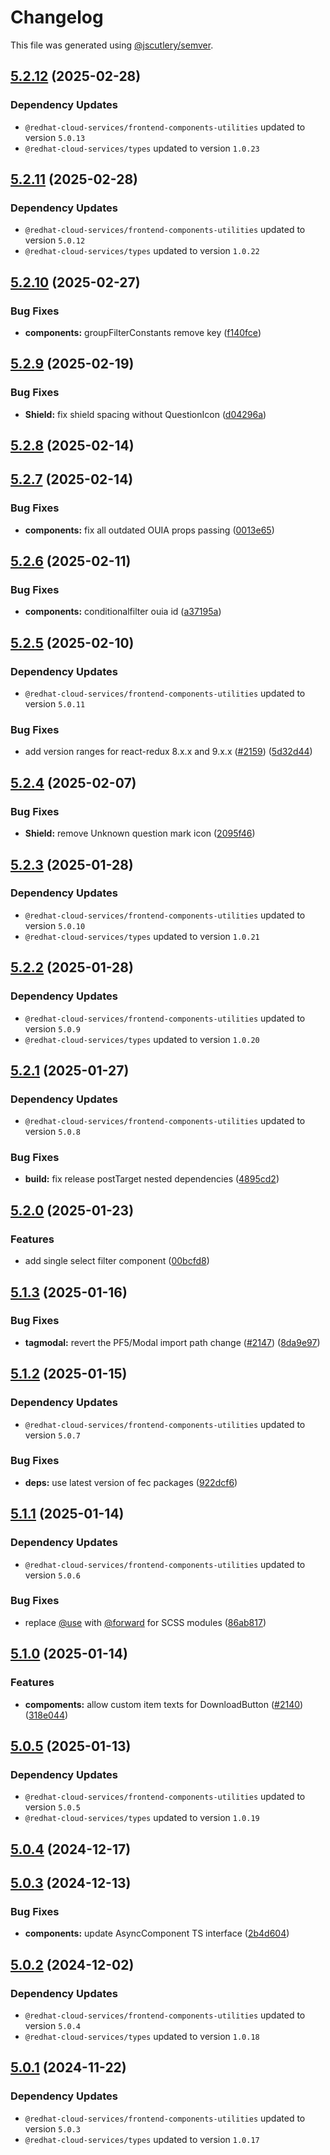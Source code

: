# Changelog

This file was generated using [@jscutlery/semver](https://github.com/jscutlery/semver).

## [5.2.12](https://github.com/RedHatInsights/frontend-components/compare/@redhat-cloud-services/frontend-components-5.2.11...@redhat-cloud-services/frontend-components-5.2.12) (2025-02-28)

### Dependency Updates

* `@redhat-cloud-services/frontend-components-utilities` updated to version `5.0.13`
* `@redhat-cloud-services/types` updated to version `1.0.23`
## [5.2.11](https://github.com/RedHatInsights/frontend-components/compare/@redhat-cloud-services/frontend-components-5.2.10...@redhat-cloud-services/frontend-components-5.2.11) (2025-02-28)

### Dependency Updates

* `@redhat-cloud-services/frontend-components-utilities` updated to version `5.0.12`
* `@redhat-cloud-services/types` updated to version `1.0.22`
## [5.2.10](https://github.com/RedHatInsights/frontend-components/compare/@redhat-cloud-services/frontend-components-5.2.9...@redhat-cloud-services/frontend-components-5.2.10) (2025-02-27)


### Bug Fixes

* **components:** groupFilterConstants remove key ([f140fce](https://github.com/RedHatInsights/frontend-components/commit/f140fce2662bace3bf4854e9425de3ff2e54b9be))

## [5.2.9](https://github.com/RedHatInsights/frontend-components/compare/@redhat-cloud-services/frontend-components-5.2.8...@redhat-cloud-services/frontend-components-5.2.9) (2025-02-19)


### Bug Fixes

* **Shield:** fix shield spacing without QuestionIcon ([d04296a](https://github.com/RedHatInsights/frontend-components/commit/d04296ae66e46035de5ba2bccf015215545e02c4))

## [5.2.8](https://github.com/RedHatInsights/frontend-components/compare/@redhat-cloud-services/frontend-components-5.2.7...@redhat-cloud-services/frontend-components-5.2.8) (2025-02-14)

## [5.2.7](https://github.com/RedHatInsights/frontend-components/compare/@redhat-cloud-services/frontend-components-5.2.6...@redhat-cloud-services/frontend-components-5.2.7) (2025-02-14)


### Bug Fixes

* **components:** fix all outdated OUIA props passing ([0013e65](https://github.com/RedHatInsights/frontend-components/commit/0013e65958803ece733f26ab5cd9cdc0a40cfa51))

## [5.2.6](https://github.com/RedHatInsights/frontend-components/compare/@redhat-cloud-services/frontend-components-5.2.5...@redhat-cloud-services/frontend-components-5.2.6) (2025-02-11)


### Bug Fixes

* **components:** conditionalfilter ouia id ([a37195a](https://github.com/RedHatInsights/frontend-components/commit/a37195aae183b5e3083653a0c6636327b3d21085))

## [5.2.5](https://github.com/RedHatInsights/frontend-components/compare/@redhat-cloud-services/frontend-components-5.2.4...@redhat-cloud-services/frontend-components-5.2.5) (2025-02-10)

### Dependency Updates

* `@redhat-cloud-services/frontend-components-utilities` updated to version `5.0.11`

### Bug Fixes

* add version ranges for react-redux 8.x.x and 9.x.x ([#2159](https://github.com/RedHatInsights/frontend-components/issues/2159)) ([5d32d44](https://github.com/RedHatInsights/frontend-components/commit/5d32d44ec06c723d0efaa8ab2cc4f6a9c73c7805))

## [5.2.4](https://github.com/RedHatInsights/frontend-components/compare/@redhat-cloud-services/frontend-components-5.2.3...@redhat-cloud-services/frontend-components-5.2.4) (2025-02-07)


### Bug Fixes

* **Shield:** remove Unknown question mark icon ([2095f46](https://github.com/RedHatInsights/frontend-components/commit/2095f46cf9571100d0291d04ddeaedfe754d8e14))

## [5.2.3](https://github.com/RedHatInsights/frontend-components/compare/@redhat-cloud-services/frontend-components-5.2.2...@redhat-cloud-services/frontend-components-5.2.3) (2025-01-28)

### Dependency Updates

* `@redhat-cloud-services/frontend-components-utilities` updated to version `5.0.10`
* `@redhat-cloud-services/types` updated to version `1.0.21`
## [5.2.2](https://github.com/RedHatInsights/frontend-components/compare/@redhat-cloud-services/frontend-components-5.2.1...@redhat-cloud-services/frontend-components-5.2.2) (2025-01-28)

### Dependency Updates

* `@redhat-cloud-services/frontend-components-utilities` updated to version `5.0.9`
* `@redhat-cloud-services/types` updated to version `1.0.20`
## [5.2.1](https://github.com/RedHatInsights/frontend-components/compare/@redhat-cloud-services/frontend-components-5.2.0...@redhat-cloud-services/frontend-components-5.2.1) (2025-01-27)

### Dependency Updates

* `@redhat-cloud-services/frontend-components-utilities` updated to version `5.0.8`

### Bug Fixes

* **build:** fix release postTarget nested dependencies ([4895cd2](https://github.com/RedHatInsights/frontend-components/commit/4895cd2eba32336a220ddec442916858400ebb3e))

## [5.2.0](https://github.com/RedHatInsights/frontend-components/compare/@redhat-cloud-services/frontend-components-5.1.3...@redhat-cloud-services/frontend-components-5.2.0) (2025-01-23)


### Features

* add single select filter component ([00bcfd8](https://github.com/RedHatInsights/frontend-components/commit/00bcfd816dfe0413bf1e16315c6401b054900fb1))

## [5.1.3](https://github.com/RedHatInsights/frontend-components/compare/@redhat-cloud-services/frontend-components-5.1.2...@redhat-cloud-services/frontend-components-5.1.3) (2025-01-16)


### Bug Fixes

* **tagmodal:** revert the PF5/Modal import path change ([#2147](https://github.com/RedHatInsights/frontend-components/issues/2147)) ([8da9e97](https://github.com/RedHatInsights/frontend-components/commit/8da9e977367b848f09a956b42ee76994f44dab20))

## [5.1.2](https://github.com/RedHatInsights/frontend-components/compare/@redhat-cloud-services/frontend-components-5.1.1...@redhat-cloud-services/frontend-components-5.1.2) (2025-01-15)

### Dependency Updates

* `@redhat-cloud-services/frontend-components-utilities` updated to version `5.0.7`

### Bug Fixes

* **deps:** use latest version of fec packages ([922dcf6](https://github.com/RedHatInsights/frontend-components/commit/922dcf6795942109d75c77273b546ca7f726b2a8))

## [5.1.1](https://github.com/RedHatInsights/frontend-components/compare/@redhat-cloud-services/frontend-components-5.1.0...@redhat-cloud-services/frontend-components-5.1.1) (2025-01-14)

### Dependency Updates

* `@redhat-cloud-services/frontend-components-utilities` updated to version `5.0.6`

### Bug Fixes

* replace [@use](https://github.com/use) with [@forward](https://github.com/forward) for SCSS modules ([86ab817](https://github.com/RedHatInsights/frontend-components/commit/86ab81791ca6f739f1a689713a0ca304162ebdfd))

## [5.1.0](https://github.com/RedHatInsights/frontend-components/compare/@redhat-cloud-services/frontend-components-5.0.5...@redhat-cloud-services/frontend-components-5.1.0) (2025-01-14)


### Features

* **compoments:** allow custom item texts for DownloadButton ([#2140](https://github.com/RedHatInsights/frontend-components/issues/2140)) ([318e044](https://github.com/RedHatInsights/frontend-components/commit/318e044f35aaf7bd92110f7c61d2304a17ea7e03))

## [5.0.5](https://github.com/RedHatInsights/frontend-components/compare/@redhat-cloud-services/frontend-components-5.0.4...@redhat-cloud-services/frontend-components-5.0.5) (2025-01-13)

### Dependency Updates

* `@redhat-cloud-services/frontend-components-utilities` updated to version `5.0.5`
* `@redhat-cloud-services/types` updated to version `1.0.19`
## [5.0.4](https://github.com/RedHatInsights/frontend-components/compare/@redhat-cloud-services/frontend-components-5.0.3...@redhat-cloud-services/frontend-components-5.0.4) (2024-12-17)

## [5.0.3](https://github.com/RedHatInsights/frontend-components/compare/@redhat-cloud-services/frontend-components-5.0.2...@redhat-cloud-services/frontend-components-5.0.3) (2024-12-13)


### Bug Fixes

* **components:** update AsyncComponent TS interface ([2b4d604](https://github.com/RedHatInsights/frontend-components/commit/2b4d60486c189c33dd79893e0d1626b84d19db78))

## [5.0.2](https://github.com/RedHatInsights/frontend-components/compare/@redhat-cloud-services/frontend-components-5.0.1...@redhat-cloud-services/frontend-components-5.0.2) (2024-12-02)

### Dependency Updates

* `@redhat-cloud-services/frontend-components-utilities` updated to version `5.0.4`
* `@redhat-cloud-services/types` updated to version `1.0.18`
## [5.0.1](https://github.com/RedHatInsights/frontend-components/compare/@redhat-cloud-services/frontend-components-5.0.0...@redhat-cloud-services/frontend-components-5.0.1) (2024-11-22)

### Dependency Updates

* `@redhat-cloud-services/frontend-components-utilities` updated to version `5.0.3`
* `@redhat-cloud-services/types` updated to version `1.0.17`
